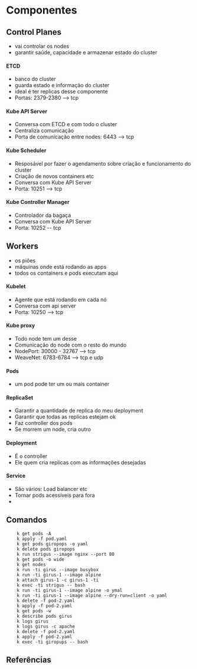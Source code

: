 

# Componentes

## Control Planes

-  vai controlar os nodes
-  garantir saúde, capacidade e armazenar estado do cluster

#### ETCD

- banco do cluster
- guarda estado e informação do cluster
- ideal é ter replicas desse componente
- Portas: 2379-2380 --> tcp

#### Kube API Server

- Conversa com ETCD e com todo o cluster
- Centraliza comunicação
- Porta de comunicação entre nodes: 6443 --> tcp

#### Kube Scheduler

- Resposável por fazer o agendamento sobre criação e funcionamento do cluster
- Criação de novos containers etc
- Conversa com Kube API Server
- Porta: 10251 --> tcp

#### Kube Controller Manager

- Controlador da bagaça
- Conversa com Kube API Server
- Porta: 10252 -- tcp

## Workers

- os piões
- máquinas onde está rodando as apps
- todos os containers e pods executam aqui

#### Kubelet

- Agente que está rodando em cada nó
- Conversa com api server
- Porta: 10250 --> tcp

#### Kube proxy

- Todo node tem um desse
- Comunicação do node com o resto do mundo
- NodePort: 30000 - 32767 --> tcp
- WeaveNet: 6783-6784 --> tcp e udp

#### Pods

- um pod pode ter um ou mais container


#### ReplicaSet

- Garantir a quantidade de replica do meu deployment
- Garantir que todas as replicas estejam ok
- Faz controller dos pods
- Se morrem um node, cria outro

#### Deployment

- É o controller
- Ele quem cria replicas com as informações desejadas

#### Service

- São vários: Load balancer etc
- Tornar pods acessíveis para fora
- 



## Comandos

```
    k get pods -A  
    k apply -f pod.yaml 
    k get pods giropops -o yaml
    k delete pods giropops
    k run strigus --image nginx --port 80
    k get pods -o wide
    k get nodes
    k run -ti girus --image busybox
    k run -ti girus-1 --image alpine
    k attach girus-1 -c girus-1 -ti
    k exec -ti strigus -- bash
    k run -ti girus-1 --image alpine -o ymal
    k run -ti girus-1 --image alpine --dry-run=client -o yaml
    k delete -f pod-2.yaml 
    k apply -f pod-2.yaml 
    k get pods -w
    k describe pods girus
    k logs girus
    k logs girus -c apache
    k delete -f pod-2.yaml 
    k apply -f pod-2.yaml 
    k exec -ti giropups -- bash
```

## Referências

